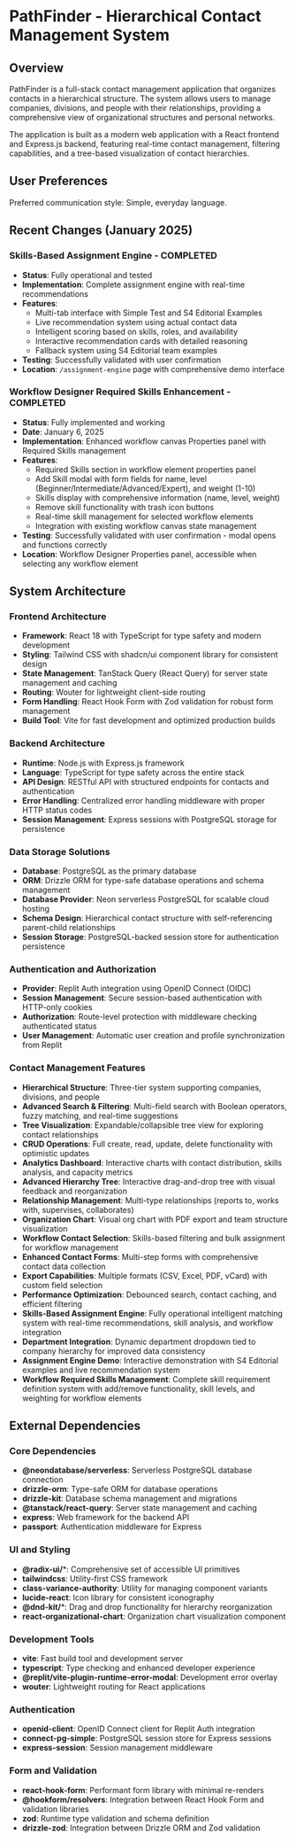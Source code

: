 # PathFinder - Hierarchical Contact Management System

## Overview

PathFinder is a full-stack contact management application that organizes contacts in a hierarchical structure. The system allows users to manage companies, divisions, and people with their relationships, providing a comprehensive view of organizational structures and personal networks.

The application is built as a modern web application with a React frontend and Express.js backend, featuring real-time contact management, filtering capabilities, and a tree-based visualization of contact hierarchies.

## User Preferences

Preferred communication style: Simple, everyday language.

## Recent Changes (January 2025)

### Skills-Based Assignment Engine - COMPLETED
- **Status**: Fully operational and tested
- **Implementation**: Complete assignment engine with real-time recommendations
- **Features**: 
  - Multi-tab interface with Simple Test and S4 Editorial Examples
  - Live recommendation system using actual contact data
  - Intelligent scoring based on skills, roles, and availability
  - Interactive recommendation cards with detailed reasoning
  - Fallback system using S4 Editorial team examples
- **Testing**: Successfully validated with user confirmation
- **Location**: `/assignment-engine` page with comprehensive demo interface

### Workflow Designer Required Skills Enhancement - COMPLETED
- **Status**: Fully implemented and working
- **Date**: January 6, 2025
- **Implementation**: Enhanced workflow canvas Properties panel with Required Skills management
- **Features**:
  - Required Skills section in workflow element properties panel
  - Add Skill modal with form fields for name, level (Beginner/Intermediate/Advanced/Expert), and weight (1-10)
  - Skills display with comprehensive information (name, level, weight)
  - Remove skill functionality with trash icon buttons
  - Real-time skill management for selected workflow elements
  - Integration with existing workflow canvas state management
- **Testing**: Successfully validated with user confirmation - modal opens and functions correctly
- **Location**: Workflow Designer Properties panel, accessible when selecting any workflow element

## System Architecture

### Frontend Architecture
- **Framework**: React 18 with TypeScript for type safety and modern development
- **Styling**: Tailwind CSS with shadcn/ui component library for consistent design
- **State Management**: TanStack Query (React Query) for server state management and caching
- **Routing**: Wouter for lightweight client-side routing
- **Form Handling**: React Hook Form with Zod validation for robust form management
- **Build Tool**: Vite for fast development and optimized production builds

### Backend Architecture
- **Runtime**: Node.js with Express.js framework
- **Language**: TypeScript for type safety across the entire stack
- **API Design**: RESTful API with structured endpoints for contacts and authentication
- **Error Handling**: Centralized error handling middleware with proper HTTP status codes
- **Session Management**: Express sessions with PostgreSQL storage for persistence

### Data Storage Solutions
- **Database**: PostgreSQL as the primary database
- **ORM**: Drizzle ORM for type-safe database operations and schema management
- **Database Provider**: Neon serverless PostgreSQL for scalable cloud hosting
- **Schema Design**: Hierarchical contact structure with self-referencing parent-child relationships
- **Session Storage**: PostgreSQL-backed session store for authentication persistence

### Authentication and Authorization
- **Provider**: Replit Auth integration using OpenID Connect (OIDC)
- **Session Management**: Secure session-based authentication with HTTP-only cookies
- **Authorization**: Route-level protection with middleware checking authenticated status
- **User Management**: Automatic user creation and profile synchronization from Replit

### Contact Management Features
- **Hierarchical Structure**: Three-tier system supporting companies, divisions, and people
- **Advanced Search & Filtering**: Multi-field search with Boolean operators, fuzzy matching, and real-time suggestions
- **Tree Visualization**: Expandable/collapsible tree view for exploring contact relationships
- **CRUD Operations**: Full create, read, update, delete functionality with optimistic updates
- **Analytics Dashboard**: Interactive charts with contact distribution, skills analysis, and capacity metrics
- **Advanced Hierarchy Tree**: Interactive drag-and-drop tree with visual feedback and reorganization
- **Relationship Management**: Multi-type relationships (reports to, works with, supervises, collaborates)
- **Organization Chart**: Visual org chart with PDF export and team structure visualization
- **Workflow Contact Selection**: Skills-based filtering and bulk assignment for workflow management
- **Enhanced Contact Forms**: Multi-step forms with comprehensive contact data collection
- **Export Capabilities**: Multiple formats (CSV, Excel, PDF, vCard) with custom field selection
- **Performance Optimization**: Debounced search, contact caching, and efficient filtering
- **Skills-Based Assignment Engine**: Fully operational intelligent matching system with real-time recommendations, skill analysis, and workflow integration
- **Department Integration**: Dynamic department dropdown tied to company hierarchy for improved data consistency
- **Assignment Engine Demo**: Interactive demonstration with S4 Editorial examples and live recommendation system
- **Workflow Required Skills Management**: Complete skill requirement definition system with add/remove functionality, skill levels, and weighting for workflow elements

## External Dependencies

### Core Dependencies
- **@neondatabase/serverless**: Serverless PostgreSQL database connection
- **drizzle-orm**: Type-safe ORM for database operations
- **drizzle-kit**: Database schema management and migrations
- **@tanstack/react-query**: Server state management and caching
- **express**: Web framework for the backend API
- **passport**: Authentication middleware for Express

### UI and Styling
- **@radix-ui/***: Comprehensive set of accessible UI primitives
- **tailwindcss**: Utility-first CSS framework
- **class-variance-authority**: Utility for managing component variants
- **lucide-react**: Icon library for consistent iconography
- **@dnd-kit/***: Drag and drop functionality for hierarchy reorganization
- **react-organizational-chart**: Organization chart visualization component

### Development Tools
- **vite**: Fast build tool and development server
- **typescript**: Type checking and enhanced developer experience
- **@replit/vite-plugin-runtime-error-modal**: Development error overlay
- **wouter**: Lightweight routing for React applications

### Authentication
- **openid-client**: OpenID Connect client for Replit Auth integration
- **connect-pg-simple**: PostgreSQL session store for Express sessions
- **express-session**: Session management middleware

### Form and Validation
- **react-hook-form**: Performant form library with minimal re-renders
- **@hookform/resolvers**: Integration between React Hook Form and validation libraries
- **zod**: Runtime type validation and schema definition
- **drizzle-zod**: Integration between Drizzle ORM and Zod validation